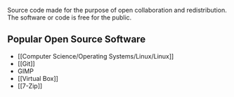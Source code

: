 Source code made for the purpose of open collaboration and redistribution. The software or code is free for the public.

## Popular Open Source Software
* [[Computer Science/Operating Systems/Linux/Linux]]
* [[Git]]
* GIMP
* [[Virtual Box]]
* [[7-Zip]]